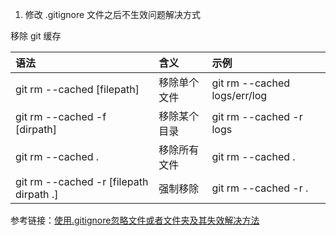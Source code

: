 1. 修改 .gitignore 文件之后不生效问题解决方式

移除 git 缓存

|语法| 含义| 示例|
|:---|:---|:---|
|git rm --cached [filepath]| 移除单个文件| git rm --cached logs/err/log|
|git rm --cached -f [dirpath]| 移除某个目录| git rm --cached -r logs|
|git rm --cached .| 移除所有文件| git rm --cached .|
|git rm --cached -r [filepath dirpath .]| 强制移除| git rm --cached -r .|

参考链接：[使用.gitignore忽略文件或者文件夹及其失效解决方法](https://blog.csdn.net/toopoo/article/details/88660806)
